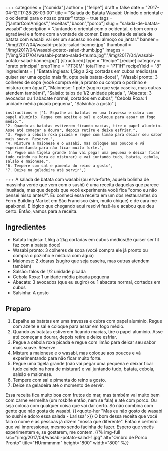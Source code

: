 +++
categories = ["comida"]
author = ["felipe"]
draft = false
date = "2017-04-12T17:28:26-03:00"
title = "Salada de Batata Wasabi: Unindo o oriental e o ocidental para o nosso prazer"
totop = true
tags = ["jantarComAmigos","receitas","bacon","porco"]
slug = "salada-de-batata-wasabi"
description = "Juntando o oriental com o ocidental, o bom com o agradável e a fome com a vontade de comer. Essa receita de salada de batata com wasabi vai ser um sucesso no seu almoço ou jantar."
banner = "/img/2017/04/wasabi-potato-salad-banner.jpg"
thumbnail = "/img/2017/04/wasabi-potato-salad-thumb.jpg"
images = ["/img/2017/04/wasabi-potato-salad-thumb.jpg","/img/2017/04/wasabi-potato-salad-banner.jpg"]
[structured]
    type = "Recipe"
[recipe]
    category = "prato principal"
    prepTime = "PT30M"
    totalTime = "PT1H"
    recipeYield = "8"
    ingredients = [ "Batata inglesa: 1,5kg a 2kg cortadas em cubos médios(se quiser ser uma opção mais fit, opte pela batata-doce)",
    "Wasabi pronto: 3 colheres de sopa (você compra ele já pronto ou compra o pozinho e mistura com água)",
    "Maionese: 1 pote (sugiro que seja caseira, mas outras atendem também)",
    "Salsão: talos de 1/2 unidade picada ",
    "Abacate: 3 avocados ou 1 abacate normal, cortados em cubos",
    "Cebola Roxa: 1 unidade média picada pequena",
    "Salsinha: a gosto" ]

    instructions = ["1. Espalhe as batatas em uma travessa e cubra com papel alumínio. Regue com azeite e sal e coloque para assar em fogo médio.",
    "2. Quando as batatas estiverem ficando macias, tire o papel alumínio. Asse até começar a dourar, depois retire e deixe esfriar.",
    "3. Pegue a cebola roxa picada e regue com limão para deixar seu sabor mais suave. Reserve.",
    "4. Misture a maionese e o wasabi, mas coloque aos poucos e vá experimentando para não ficar muito forte.",
    "5. Pegue uma tigela grande (não vai pegar uma pequena e deixar ficar tudo caindo na hora de misturar) e vai juntando tudo, batata, cebola, salsão e maionese.",
    "6. Tempere com sal e pimenta do reino a gosto",
    "7. Deixe na geladeira até servir",]
+++
A salada de batata com wasabi (ou erva-forte, aquela bolinha de massinha verde que vem com o sushi) é uma receita daquelas que parece inusitada, mas que depois que você experimenta você fica "como eu não pensei nisso antes?".
Eu conheci essa receita em um dos restaurantes do Ferry Building Market em São Francisco (sim, muito chique) e de cara me apaixonei. E lógico que chegando aqui resolvi fazê-la e acabou que deu certo.
Então, vamos para a receita.

## Ingredientes

- Batata Inglesa: 1,5kg a 2kg cortadas em cubos médios(Se quiser ser fit faz com a batata doce)
- Wasabi pronto: 3 colheres de sopa (você compra ele já pronto ou compra o pozinho e mistura com água)
- Maionese: 2 xícaras (sugiro que seja caseira, mas outras atendem também)
- Salsão: talos de 1/2 unidade picada
- Cebola Roxa: 1 unidade média picada pequena
- Abacate: 3 avocados (que eu sugiro) ou 1 abacate normal, cortados em cubos
- Salsinha: A gosto

## Preparo

1. Espalhe as batatas em uma travessa e cubra com papel alumínio. Regue com azeite e sal e coloque para assar em fogo médio.
2. Quando as batatas estiverem ficando macias, tire o papel alumínio. Asse até começar a dourar, depois retire e deixe esfriar.
3. Pegue a cebola roxa picada e regue com limão para deixar seu sabor mais suave. Reserve.
4. Misture a maionese e o wasabi, mas coloque aos poucos e vá experimentando para não ficar muito forte.
5. Pegue uma tigela grande (não vai pegar uma pequena e deixar ficar tudo caindo na hora de misturar) e vai juntando tudo, batata, cebola, salsão e maionese.
6. Tempere com sal e pimenta do reino a gosto.
7. Deixe na geladeira até o momento de servir.

Essa receita fica muito boa com frutos do mar, mas também vai muito bem com carne vermelha (um rosbife então, nem se fala) e até com porco. Ou seja coloca com qualquer coisa que vai dar certo. Só não combina com gente que não gosta de wasabi.
{{<quote-her "Mas eu não gosto de wasabi no sushi e adoro essa salada - Larissa">}}
O bom dessa receita que você fala o nome e as pessoas já dizem "nossa que diferente". Então é certeiro que vai impressionar, mesmo sendo facinha de fazer.
Espero que vocês experimentem e, se gostarem, me contem.
{{% img-full src="/img/2017/04/wasabi-potato-salad-1.jpg" alt="Ombro de Porco Pronto" title="HUmmmmm"  height="800" width="800" %}}
